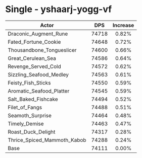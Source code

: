 # Single - yshaarj-yogg-vf
| Actor | DPS | Increase |
|---|:---:|:---:|
|Draconic_Augment_Rune|74718|0.82%|
|Fated_Fortune_Cookie|74648|0.72%|
|Thousandbone_Tongueslicer|74600|0.66%|
|Great_Cerulean_Sea|74586|0.64%|
|Revenge_Served_Cold|74572|0.62%|
|Sizzling_Seafood_Medley|74563|0.61%|
|Feisty_Fish_Sticks|74550|0.59%|
|Aromatic_Seafood_Platter|74545|0.59%|
|Salt_Baked_Fishcake|74494|0.52%|
|Filet_of_Fangs|74488|0.51%|
|Seamoth_Surprise|74464|0.48%|
|Timely_Demise|74463|0.47%|
|Roast_Duck_Delight|74317|0.28%|
|Thrice_Spiced_Mammoth_Kabob|74288|0.24%|
|Base|74111|0.00%|
